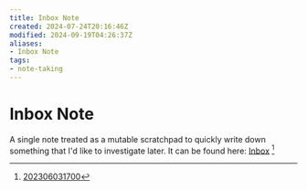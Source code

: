 ```yaml
---
title: Inbox Note
created: 2024-07-24T20:16:46Z
modified: 2024-09-19T04:26:37Z
aliases:
- Inbox Note
tags:
- note-taking
---
```

# Inbox Note

A single note treated as a mutable scratchpad to quickly write down something that I'd like to investigate later. It can be found here: [Inbox](../inbox.md) [^1]

[^1]: [202306031700](../entries/202306031700.md)

